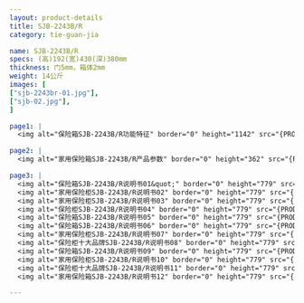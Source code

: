 ```yaml
---
layout: product-details
title: SJB-2243B/R
category: tie-guan-jia

name: SJB-2243B/R
specs: (高)192(宽)430(深)380mm
thickness: 门5mm，箱体2mm
weight: 14公斤
images: [
["sjb-2243br-01.jpg"],
["sjb-02.jpg"],
]

page1: |
  <img alt="保险箱SJB-2243B/R功能特征" border="0" height="1142" src="{PRODUCT_IMAGES}products/sjb-gn.jpg" width="538" />

page2: |
  <img alt="家用保险箱SJB-2243B/R产品参数" border="0" height="362" src="{PRODUCT_IMAGES}products/sjb-cpcs.jpg" width="538" />

page3: |
  <img alt="保险箱SJB-2243B/R说明书01&quot;" border="0" height="779" src="{PRODUCT_IMAGES}products/sjb-sm01.jpg" width="528" /><br />
  <img alt="家用保险柜SJB-2243B/R说明书02" border="0" height="779" src="{PRODUCT_IMAGES}products/sjb-sm02.jpg" width="528" /><br />
  <img alt="家用保险柜SJB-2243B/R说明书03" border="0" height="779" src="{PRODUCT_IMAGES}products/sjb-sm03.jpg" width="528" /><br />
  <img alt="保险柜SJB-2243B/R说明书04" border="0" height="779" src="{PRODUCT_IMAGES}products/sjb-sm04.jpg" width="528" /><br />
  <img alt="保险箱SJB-2243B/R说明书05" border="0" height="779" src="{PRODUCT_IMAGES}products/sjb-sm05.jpg" width="528" /><br />
  <img alt="保险箱SJB-2243B/R说明书06" border="0" height="779" src="{PRODUCT_IMAGES}products/sjb-sm06.jpg" width="528" /><br />
  <img alt="家用保险柜SJB-2243B/R说明书07" border="0" height="779" src="{PRODUCT_IMAGES}products/sjb-sm07.jpg" width="528" /><br />
  <img alt="保险柜十大品牌SJB-2243B/R说明书08" border="0" height="779" src="{PRODUCT_IMAGES}products/sjb-sm08.jpg" width="528" /><br />
  <img alt="保险箱SJB-2243B/R说明书09" border="0" height="779" src="{PRODUCT_IMAGES}products/sjb-sm09.jpg" width="528" /><br />
  <img alt="家用保险柜SJB-2243B/R说明书10" border="0" height="779" src="{PRODUCT_IMAGES}products/sjb-sm10.jpg" width="528" /><br />
  <img alt="保险柜十大品牌SJB-2243B/R说明书11" border="0" height="779" src="{PRODUCT_IMAGES}products/sjb-sm11.jpg" width="528" /><br />
  <img alt="家用保险箱SJB-2243B/R说明书12" border="0" height="779" src="{PRODUCT_IMAGES}products/sjb-sm12.jpg" width="528" />

---
```

